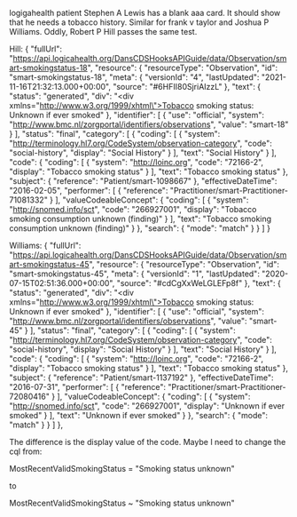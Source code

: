 logigahealth patient Stephen A Lewis has a blank aaa card. It should show that he needs a tobacco history. Similar for frank v taylor and Joshua P Williams. Oddly, Robert P Hill passes the same test. 

Hill: 
 {
          "fullUrl": "https://api.logicahealth.org/DansCDSHooksAPIGuide/data/Observation/smart-smokingstatus-18",
          "resource": {
            "resourceType": "Observation",
            "id": "smart-smokingstatus-18",
            "meta": {
              "versionId": "4",
              "lastUpdated": "2021-11-16T21:32:13.000+00:00",
              "source": "#6HFII80SjriAIzzL"
            },
            "text": {
              "status": "generated",
              "div": "<div xmlns=\"http://www.w3.org/1999/xhtml\">Tobacco smoking status: Unknown if ever smoked</div>"
            },
            "identifier": [
              {
                "use": "official",
                "system": "http://www.bmc.nl/zorgportal/identifiers/observations",
                "value": "smart-18"
              }
            ],
            "status": "final",
            "category": [
              {
                "coding": [
                  {
                    "system": "http://terminology.hl7.org/CodeSystem/observation-category",
                    "code": "social-history",
                    "display": "Social History"
                  }
                ],
                "text": "Social History"
              }
            ],
            "code": {
              "coding": [
                {
                  "system": "http://loinc.org",
                  "code": "72166-2",
                  "display": "Tobacco smoking status"
                }
              ],
              "text": "Tobacco smoking status"
            },
            "subject": {
              "reference": "Patient/smart-1098667"
            },
            "effectiveDateTime": "2016-02-05",
            "performer": [
              {
                "reference": "Practitioner/smart-Practitioner-71081332"
              }
            ],
            "valueCodeableConcept": {
              "coding": [
                {
                  "system": "http://snomed.info/sct",
                  "code": "266927001",
                  "display": "Tobacco smoking consumption unknown (finding)"
                }
              ],
              "text": "Tobacco smoking consumption unknown (finding)"
            }
          },
          "search": {
            "mode": "match"
          }
        }
      ]
    }

Williams: 
{
          "fullUrl": "https://api.logicahealth.org/DansCDSHooksAPIGuide/data/Observation/smart-smokingstatus-45",
          "resource": {
            "resourceType": "Observation",
            "id": "smart-smokingstatus-45",
            "meta": {
              "versionId": "1",
              "lastUpdated": "2020-07-15T02:51:36.000+00:00",
              "source": "#cdCgXxWeLGLEFp8f"
            },
            "text": {
              "status": "generated",
              "div": "<div xmlns=\"http://www.w3.org/1999/xhtml\">Tobacco smoking status: Unknown if ever smoked</div>"
            },
            "identifier": [
              {
                "use": "official",
                "system": "http://www.bmc.nl/zorgportal/identifiers/observations",
                "value": "smart-45"
              }
            ],
            "status": "final",
            "category": [
              {
                "coding": [
                  {
                    "system": "http://terminology.hl7.org/CodeSystem/observation-category",
                    "code": "social-history",
                    "display": "Social History"
                  }
                ],
                "text": "Social History"
              }
            ],
            "code": {
              "coding": [
                {
                  "system": "http://loinc.org",
                  "code": "72166-2",
                  "display": "Tobacco smoking status"
                }
              ],
              "text": "Tobacco smoking status"
            },
            "subject": {
              "reference": "Patient/smart-1137192"
            },
            "effectiveDateTime": "2016-07-31",
            "performer": [
              {
                "reference": "Practitioner/smart-Practitioner-72080416"
              }
            ],
            "valueCodeableConcept": {
              "coding": [
                {
                  "system": "http://snomed.info/sct",
                  "code": "266927001",
                  "display": "Unknown if ever smoked"
                }
              ],
              "text": "Unknown if ever smoked"
            }
          },
          "search": {
            "mode": "match"
          }
        }
      ]
    },

The difference is the display value of the code. Maybe I need to change the cql from: 

  MostRecentValidSmokingStatus = "Smoking status unknown"

to

  MostRecentValidSmokingStatus ~ "Smoking status unknown"